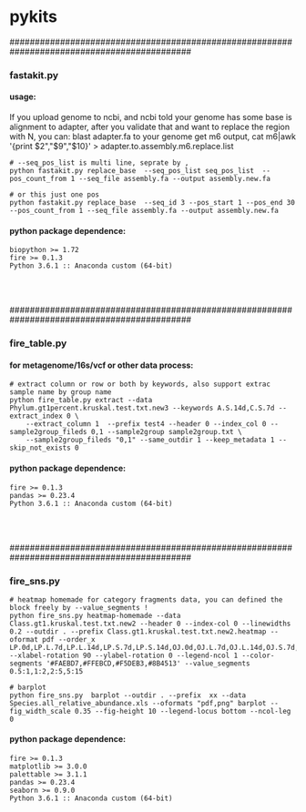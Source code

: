 # pykits

############################################################################################
### fastakit.py<br>
#### usage:<br>
If you upload genome to ncbi, and ncbi told your genome has some base is alignment to adapter, after you validate that and want to replace the region with N,
you can: blast adapter.fa to your genome get m6 output, cat m6|awk '{print $2","$9","$10}' > adapter.to.assembly.m6.replace.list
```
# --seq_pos_list is multi line, seprate by , 
python fastakit.py replace_base  --seq_pos_list seq_pos_list  --pos_count_from 1 --seq_file assembly.fa --output assembly.new.fa 

# or this just one pos
python fastakit.py replace_base  --seq_id 3 --pos_start 1 --pos_end 30 --pos_count_from 1 --seq_file assembly.fa --output assembly.new.fa
```
#### python package dependence:
```
biopython >= 1.72
fire >= 0.1.3
Python 3.6.1 :: Anaconda custom (64-bit)
```
<br><br>

############################################################################################
### fire_table.py<br>
#### for metagenome/16s/vcf or other data process:
```
# extract column or row or both by keywords, also support extrac sample name by group name
python fire_table.py extract --data Phylum.gt1percent.kruskal.test.txt.new3 --keywords A.S.14d,C.S.7d --extract_index 0 \
	--extract_column 1 	--prefix test4 --header 0 --index_col 0 --sample2group_fileds 0,1 --sample2group sample2group.txt \
	--sample2group_fileds "0,1" --same_outdir 1 --keep_metadata 1 --skip_not_exists 0
```

#### python package dependence:
```
fire >= 0.1.3
pandas >= 0.23.4
Python 3.6.1 :: Anaconda custom (64-bit)
```
<br><br>

############################################################################################
### fire_sns.py
```
# heatmap homemade for category fragments data, you can defined the block freely by --value_segments !
python fire_sns.py heatmap-homemade --data Class.gt1.kruskal.test.txt.new2 --header 0 --index-col 0 --linewidths 0.2 --outdir . --prefix Class.gt1.kruskal.test.txt.new2.heatmap --oformat pdf --order_x LP.0d,LP.L.7d,LP.L.14d,LP.S.7d,LP.S.14d,OJ.0d,OJ.L.7d,OJ.L.14d,OJ.S.7d,OJ.S.14d --xlabel-rotation 90 --ylabel-rotation 0 --legend-ncol 1 --color-segments '#FAEBD7,#FFEBCD,#F5DEB3,#8B4513' --value_segments 0.5:1,1:2,2:5,5:15

# barplot
python fire_sns.py  barplot --outdir . --prefix  xx --data Species.all_relative_abundance.xls --oformats "pdf,png" barplot --fig_width_scale 0.35 --fig-height 10 --legend-locus bottom --ncol-leg 0
```
#### python package dependence:
```
fire >= 0.1.3
matplotlib >= 3.0.0
palettable >= 3.1.1
pandas >= 0.23.4
seaborn >= 0.9.0
Python 3.6.1 :: Anaconda custom (64-bit)
```


